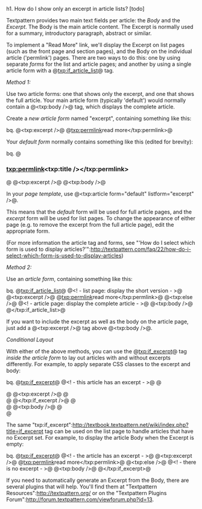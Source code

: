 h1. How do I show only an excerpt in article lists? [todo]

Textpattern provides two main text fields per article: the _Body_ and the _Excerpt_. The Body is the main article content. The Excerpt is normally used for a summary, introductory paragraph, abstract or similar.

To implement a "Read More" link, we'll display the Excerpt on list pages (such as the front page and section pages), and the Body on the individual article ('permlink') pages. There are two ways to do this: one by using separate _forms_ for the list and article pages; and another by using a single article form with a @<txp:if_article_list>@ tag.

*Method 1:*

Use two article forms: one that shows only the excerpt, and one that shows the full article. Your main article form (typically 'default') would normally contain a @<txp:body />@ tag, which displays the complete article.

Create a *new article form* named "excerpt", containing something like this:

bq. @<txp:excerpt />@
@<txp:permlink>read more</txp:permlink>@

Your *default form* normally contains something like this (edited for brevity):

bq. @<h3><txp:permlink><txp:title /></txp:permlink></h3>@
@<txp:excerpt />@
@<txp:body />@

In your *page template*, use @<txp:article form="default" listform="excerpt" />@.

This means that the *default* form will be used for full article pages, and the *excerpt* form will be used for list pages. To change the appearance of either page (e.g. to remove the excerpt from the full article page), edit the appropriate form.

(For more information the article tag and forms, see "'How do I select which form is used to display articles?'":http://textpattern.com/faq/22/how-do-i-select-which-form-is-used-to-display-articles)

*Method 2:*

Use an *article form*, containing something like this:

bq. @<txp:if_article_list>@
@<! - list page: display the short version - >@
@<txp:excerpt />@
@<txp:permlink>read more</txp:permlink>@
@<txp:else />@
@<! - article page: display the complete article - >@
@<txp:body />@
@</txp:if_article_list>@

If you want to include the excerpt as well as the body on the article page, just add a @<txp:excerpt />@ tag above @<txp:body />@.

*Conditional Layout*

With either of the above methods, you can use the @<txp:if_excerpt>@ tag *inside the article form* to lay out articles with and without excerpts differently. For example, to apply separate CSS classes to the excerpt and body:

bq. @<txp:if_excerpt>@
@<! - this article has an excerpt - >@
@<div class="excerpt">@
@<txp:excerpt />@
@</div>@
@</txp:if_excerpt />@
@<div class="body">@
@<txp:body />@
@</div>@

The same "txp:if_excerpt":http://textbook.textpattern.net/wiki/index.php?title=if_excerpt tag can be used on the list page to handle articles that have no Excerpt set. For example, to display the article Body when the Excerpt is empty:

bq. @<txp:if_excerpt>@
@<! - the article has an excerpt - >@
@<txp:excerpt />@
@<txp:permlink>read more</txp:permlink>@
@<txp:else />@
@<! - there is no excerpt - >@
@<txp:body />@
@</txp:if_excerpt>@

If you need to automatically generate an Excerpt from the Body, there are several plugins that will help. You'll find them at "Textpattern Resources":http://textpattern.org/ or on the "Textpattern Plugins Forum":http://forum.textpattern.com/viewforum.php?id=13.
